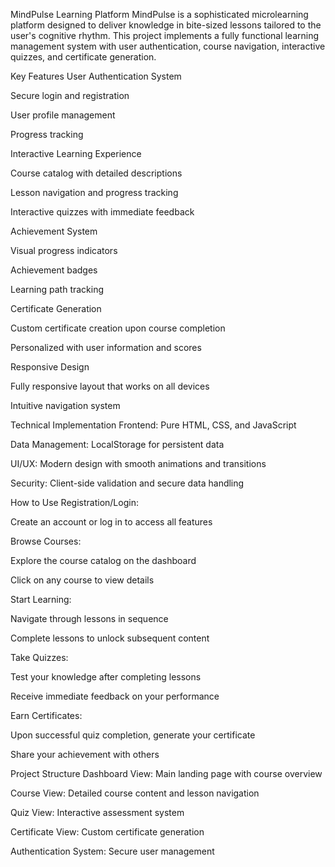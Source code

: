 MindPulse Learning Platform
MindPulse is a sophisticated microlearning platform designed to deliver knowledge in bite-sized lessons tailored to the user's cognitive rhythm. This project implements a fully functional learning management system with user authentication, course navigation, interactive quizzes, and certificate generation.

Key Features
User Authentication System

Secure login and registration

User profile management

Progress tracking

Interactive Learning Experience

Course catalog with detailed descriptions

Lesson navigation and progress tracking

Interactive quizzes with immediate feedback

Achievement System

Visual progress indicators

Achievement badges

Learning path tracking

Certificate Generation

Custom certificate creation upon course completion

Personalized with user information and scores

Responsive Design

Fully responsive layout that works on all devices

Intuitive navigation system

Technical Implementation
Frontend: Pure HTML, CSS, and JavaScript

Data Management: LocalStorage for persistent data

UI/UX: Modern design with smooth animations and transitions

Security: Client-side validation and secure data handling

How to Use
Registration/Login:

Create an account or log in to access all features

Browse Courses:

Explore the course catalog on the dashboard

Click on any course to view details

Start Learning:

Navigate through lessons in sequence

Complete lessons to unlock subsequent content

Take Quizzes:

Test your knowledge after completing lessons

Receive immediate feedback on your performance

Earn Certificates:

Upon successful quiz completion, generate your certificate

Share your achievement with others

Project Structure
Dashboard View: Main landing page with course overview

Course View: Detailed course content and lesson navigation

Quiz View: Interactive assessment system

Certificate View: Custom certificate generation

Authentication System: Secure user management
